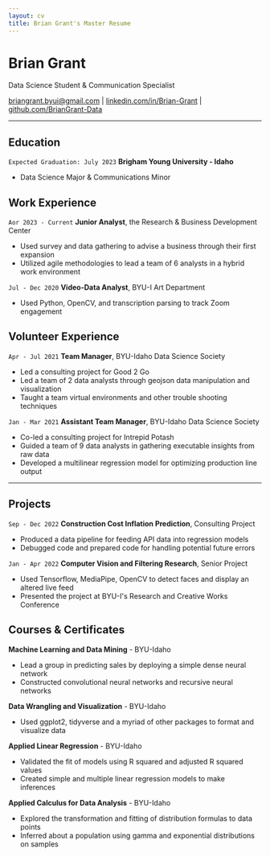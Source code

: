 ```yaml
---
layout: cv
title: Brian Grant's Master Resume
---
```

# Brian Grant
Data Science Student & Communication Specialist

<div id="webaddress">
<a href="mailto:briangrant.byui@gmail.com">briangrant.byui@gmail.com</a>
| <a href="https://linkedin.com/in/brian-grant">linkedin.com/in/Brian-Grant</a>
| <a href="https://github.com/BrianGrant-Data">github.com/BrianGrant-Data</a>
</div>

<!-- https://www.monique.tech/the-art-of-markdown -->


---


## Education 
`Expected Graduation: July 2023`
__Brigham Young University - Idaho__
- Data Science Major & Communications Minor


## Work Experience
`Aor 2023 - Current`
__Junior Analyst__, the Research & Business Development Center 
- Used survey and data gathering to advise a business through their first expansion 
- Utilized agile methodologies to lead a team of 6 analysts in a hybrid work environment

`Jul - Dec 2020`
__Video-Data Analyst__, BYU-I Art Department 
- Used Python, OpenCV, and transcription parsing to track Zoom engagement


## Volunteer Experience
`Apr - Jul 2021`
__Team Manager__, BYU-Idaho Data Science Society
- Led a consulting project for Good 2 Go
- Led a team of 2 data analysts through geojson data manipulation and visualization
- Taught a team virtual environments and other trouble shooting techniques

`Jan - Mar 2021`
__Assistant Team Manager__, BYU-Idaho Data Science Society
- Co-led a consulting project for Intrepid Potash
- Guided a team of 9 data analysts in gathering executable insights from raw data
- Developed a multilinear regression model for optimizing production line output


---



## Projects
`Sep - Dec 2022`
__Construction Cost Inflation Prediction__, Consulting Project
- Produced a data pipeline for feeding API data into regression models
- Debugged code and prepared code for handling potential future errors

`Jan - Apr 2022`
__Computer Vision and Filtering Research__, Senior Project
- Used Tensorflow, MediaPipe, OpenCV to detect faces and display an altered live feed 
- Presented the project at BYU-I's Research and Creative Works Conference


## Courses & Certificates
__Machine Learning and Data Mining__ - BYU-Idaho
- Lead a group in predicting sales by deploying a simple dense neural network
- Constructed convolutional neural networks and recursive neural networks

__Data Wrangling and Visualization__ - BYU-Idaho
- Used ggplot2, tidyverse and a myriad of other packages to format and visualize data

__Applied Linear Regression__ - BYU-Idaho
- Validated the fit of models using R squared and adjusted R squared values
- Created simple and multiple linear regression models to make inferences

__Applied Calculus for Data Analysis__ - BYU-Idaho
- Explored the transformation and fitting of distribution formulas to data points
- Inferred about a population using gamma and exponential distributions on samples
